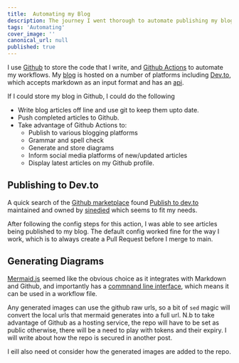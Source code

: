```yaml
---
title:  Automating my Blog
description: The journey I went thorough to automate publishing my blog.
tags: 'Automating'
cover_image: ''
canonical_url: null
published: true
---
```


I use [Github](https://www.github.com) to store the code that I write, and [Github Actions](https://github.com/features/actions) to automate my workflows. My [blog](https://dev.to/jonashdown) is hosted on a number of platforms including [Dev.to](https://dev.to/jonashdown), which accepts markdown as an input format and has an [api](https://developers.forem.com/api).

If I could store my blog in Github, I could do the following
 - Write blog articles off line and use git to keep them upto date.
 - Push completed articles to Github.
 - Take advantage of Github Actions to:
   - Publish to various blogging platforms
   - Grammar and spell check
   - Generate and store diagrams 
   - Inform social media platforms of new/updated articles
   - Display latest articles on my Github profile.

## Publishing to Dev.to
A quick search of the [Github marketplace](https://github.com/marketplace?category=&type=actions&verification=&query=dev.to) found [Publish to dev.to](https://github.com/marketplace/actions/publish-to-dev-to) maintained and owned by [sinedied](https://dev.to/sinedied) which seems to fit my needs. 

After following the config steps for this action, I was able to see articles being published to my blog. The default config worked fine for the way I work, which is to always create a Pull Request before I merge to main.

## Generating Diagrams
[Mermaid.js](https://mermaid.js.org/) seemed like the obvious choice as it integrates with Markdown and Github, and importantly has a [commnand line interface](https://github.com/mermaid-js/mermaid-cli), which means it can be used in a workflow file.

Any generated images can use the github raw urls, so a bit of `sed` magic will convert the local urls that mermaid generates into a full url. N.b to take advantage of Github as a hosting service, the repo will have to be set as public otherwise, there will be a need to play with tokens and their expiry. I will write about how the repo is secured in another post.

I eill also need ot consider how the generated images are added to the repo.

